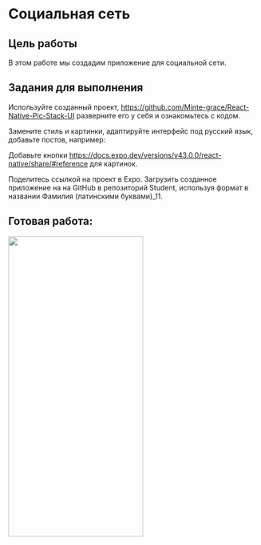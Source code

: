 # Социальная сеть

## Цель работы

В этом работе мы создадим приложение для социальной сети. 

## Задания для выполнения

Используйте созданный проект, https://github.com/Minte-grace/React-Native-Pic-Stack-UI
разверните его у себя и ознакомьтесь с кодом.

Замените стиль и картинки, адаптируйте интерфейс под русский язык, добавьте постов, например:

Добавьте кнопки https://docs.expo.dev/versions/v43.0.0/react-native/share/#reference для картинок.

Поделитесь ссылкой на проект в Expo. Загрузить созданное приложение на на GitHub в репозиторий Student, используя формат в названии Фамилия (латинскими буквами)_11.

## Готовая работа:

<img src = "https://user-images.githubusercontent.com/70855182/166158121-e46d2cfe-701f-4dad-90bc-6da76e898d2a.gif" width="270" height="600" />

